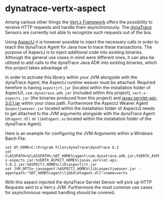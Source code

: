 # dynatrace-vertx-aspect
Among various other things the [Vert.x Framework](http://www.vertx.io) offers the possibility to receive HTTP requests and handle them asynchronously. The [dynaTrace](http://www.dynatrace.com) Sensors are currently not able to recognize such requests out of the box.

Using [AspectJ](https://eclipse.org/aspectj) it is however possible to inject the necessary calls in order to teach the dynaTrace Agent for Java how to trace these transactions.
The purpose of AspectJ is to inject additional code into existing binaries. Although the general use cases in mind were different ones, it can also be utilized to add calls to the dynaTrace Java ADK into existing binaries, which this project takes advantage of.

In order to activate this library within your JVM alongside with the dynaTrace Agent, the AspectJ runtime weaver must be attached. Required herefore is having `aspectjrt.jar` (located within the installation folder of AspectJ), `com.dynatrace.adk.jar` (included within this project), `vert-x-aspects.jar` (the binaries produced from this project) and
[javax.servlet-api-3.0.1.jar](http://mvnrepository.com/artifact/javax.servlet/javax.servlet-api/3.0.1) within your class path.
Furthermore the AspectJ Weaver Agent (`aspectjweaver.jar` located within the installation folder of AspectJ) needs to get attached to the JVM arguments alongside with the dynaTrace Agent (`dtagent.dll` or `libdtagent.so` located within the installation folder of the dynaTrace Agent).

Here is an example for configuring the JVM Arguments within a Windows Batch File:
```
set DT_HOME=C:\Program Files\dynaTrace\dynaTrace 6.2
set CLASSPATH=%CLASSPATH%;%DT_HOME%\agent\com.dynatrace.adk.jar;%VERTX_ASPECT_HOME%\vert-x-aspects.jar;%VERTX_ASPECT_HOME%\javax.servlet-api-3.0.1.jar;%ASPECTJ_HOME%\lib\aspectjrt.jar
set JVM_OPTS=-javaagent:%ASPECTJ_HOME%\lib\aspectjweaver.jar -agentpath:"%DT_HOME%\agent\lib64\dtagent.dll"=name=vertx
```

With this aspect injected the dynaTrace Servlet Sensor will pick up HTTP Requests sent to a Vert.x JVM. Furthermore the most common use cases for asynchronous request handling should be covered.

